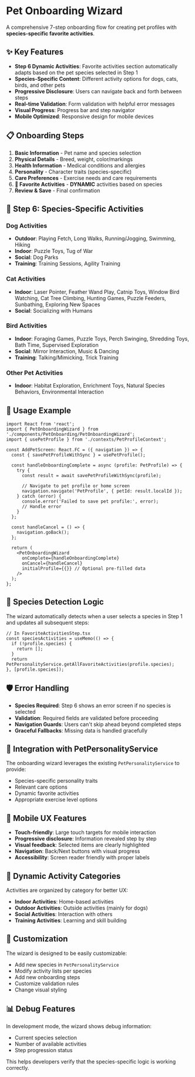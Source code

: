 # Pet Onboarding Wizard

A comprehensive 7-step onboarding flow for creating pet profiles with **species-specific favorite activities**.

## ✨ Key Features

- **Step 6 Dynamic Activities**: Favorite activities section automatically adapts based on the pet species selected in Step 1
- **Species-Specific Content**: Different activity options for dogs, cats, birds, and other pets
- **Progressive Disclosure**: Users can navigate back and forth between steps
- **Real-time Validation**: Form validation with helpful error messages
- **Visual Progress**: Progress bar and step navigator
- **Mobile Optimized**: Responsive design for mobile devices

## 📋 Onboarding Steps

1. **Basic Information** - Pet name and species selection
2. **Physical Details** - Breed, weight, color/markings
3. **Health Information** - Medical conditions and allergies
4. **Personality** - Character traits (species-specific)
5. **Care Preferences** - Exercise needs and care requirements
6. **🎯 Favorite Activities** - **DYNAMIC** activities based on species
7. **Review & Save** - Final confirmation

## 🎯 Step 6: Species-Specific Activities

### Dog Activities
- **Outdoor**: Playing Fetch, Long Walks, Running/Jogging, Swimming, Hiking
- **Indoor**: Puzzle Toys, Tug of War
- **Social**: Dog Parks
- **Training**: Training Sessions, Agility Training

### Cat Activities
- **Indoor**: Laser Pointer, Feather Wand Play, Catnip Toys, Window Bird Watching, Cat Tree Climbing, Hunting Games, Puzzle Feeders, Sunbathing, Exploring New Spaces
- **Social**: Socializing with Humans

### Bird Activities
- **Indoor**: Foraging Games, Puzzle Toys, Perch Swinging, Shredding Toys, Bath Time, Supervised Exploration
- **Social**: Mirror Interaction, Music & Dancing
- **Training**: Talking/Mimicking, Trick Training

### Other Pet Activities
- **Indoor**: Habitat Exploration, Enrichment Toys, Natural Species Behaviors, Environmental Interaction

## 🚀 Usage Example

```tsx
import React from 'react';
import { PetOnboardingWizard } from './components/PetOnboarding/PetOnboardingWizard';
import { usePetProfile } from './contexts/PetProfileContext';

const AddPetScreen: React.FC = ({ navigation }) => {
  const { savePetProfileWithSync } = usePetProfile();

  const handleOnboardingComplete = async (profile: PetProfile) => {
    try {
      const result = await savePetProfileWithSync(profile);
      
      // Navigate to pet profile or home screen
      navigation.navigate('PetProfile', { petId: result.localId });
    } catch (error) {
      console.error('Failed to save pet profile:', error);
      // Handle error
    }
  };

  const handleCancel = () => {
    navigation.goBack();
  };

  return (
    <PetOnboardingWizard
      onComplete={handleOnboardingComplete}
      onCancel={handleCancel}
      initialProfile={{}} // Optional pre-filled data
    />
  );
};
```

## 🎨 Species Detection Logic

The wizard automatically detects when a user selects a species in Step 1 and updates all subsequent steps:

```tsx
// In FavoriteActivitiesStep.tsx
const speciesActivities = useMemo(() => {
  if (!profile.species) {
    return [];
  }
  return PetPersonalityService.getAllFavoriteActivities(profile.species);
}, [profile.species]);
```

## 🛡️ Error Handling

- **Species Required**: Step 6 shows an error screen if no species is selected
- **Validation**: Required fields are validated before proceeding
- **Navigation Guards**: Users can't skip ahead beyond completed steps
- **Graceful Fallbacks**: Missing data is handled gracefully

## 🔄 Integration with PetPersonalityService

The onboarding wizard leverages the existing `PetPersonalityService` to provide:

- Species-specific personality traits
- Relevant care options
- Dynamic favorite activities
- Appropriate exercise level options

## 📱 Mobile UX Features

- **Touch-friendly**: Large touch targets for mobile interaction
- **Progressive disclosure**: Information revealed step by step
- **Visual feedback**: Selected items are clearly highlighted
- **Navigation**: Back/Next buttons with visual progress
- **Accessibility**: Screen reader friendly with proper labels

## 🎯 Dynamic Activity Categories

Activities are organized by category for better UX:

- **Indoor Activities**: Home-based activities
- **Outdoor Activities**: Outside activities (mainly for dogs)
- **Social Activities**: Interaction with others
- **Training Activities**: Learning and skill building

## 🔧 Customization

The wizard is designed to be easily customizable:

- Add new species in `PetPersonalityService`
- Modify activity lists per species
- Add new onboarding steps
- Customize validation rules
- Change visual styling

## 📊 Debug Features

In development mode, the wizard shows debug information:
- Current species selection
- Number of available activities
- Step progression status

This helps developers verify that the species-specific logic is working correctly.